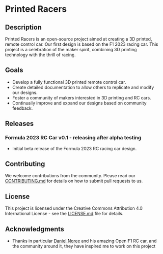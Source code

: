 # Printed Racers

## Description

Printed Racers is an open-source project aimed at creating a 3D printed, remote control car. Our first design is based on the F1 2023 racing car. This project is a celebration of the maker spirit, combining 3D printing technology with the thrill of racing.

## Goals

- Develop a fully functional 3D printed remote control car.
- Create detailed documentation to allow others to replicate and modify our designs.
- Foster a community of makers interested in 3D printing and RC cars.
- Continually improve and expand our designs based on community feedback.

## Releases

### Formula 2023 RC Car v0.1 - releasing after alpha testing
- Initial beta release of the Formula 2023 RC racing car design.

## Contributing

We welcome contributions from the community. Please read our [CONTRIBUTING.md](CONTRIBUTING.md) for details on how to submit pull requests to us.

## License

This project is licensed under the Creative Commons Attribution 4.0 International License - see the [LICENSE.md](LICENSE.md) file for details.

## Acknowledgments

- Thanks in particular [Daniel Noree](https://danielnoree.com/the-openrc-f1-build-guide/) and his amazing Open F1 RC car, and the community around it, they have inspired me to work on this project
